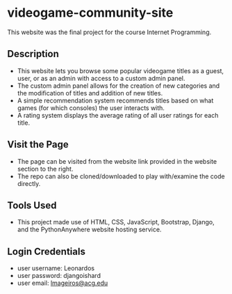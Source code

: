 ﻿# videogame-community-site
This website was the final project for the course Internet Programming.
## Description
- This website lets you browse some popular videogame titles as a guest, user, or as an admin with access to a custom admin panel.
- The custom admin panel allows for the creation of new categories and the modification of titles and addition of new titles. 
- A simple recommendation system recommends titles based on what games (for which consoles) the user interacts with.
- A rating system displays the average rating of all user ratings for each title.
## Visit the Page
- The page can be visited from the website link provided in the website section to the right.
- The repo can also be cloned/downloaded to play with/examine the code directly.
## Tools Used
- This project made use of HTML, CSS, JavaScript, Bootstrap, Django, and the PythonAnywhere website hosting service.
## Login Credentials
- user username:  Leonardos
- user password:  djangoishard
- user email:     lmageiros@acg.edu    
